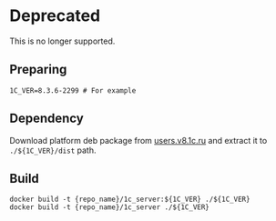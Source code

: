 # Deprecated

This is no longer supported.

## Preparing

    1C_VER=8.3.6-2299 # For example

## Dependency

Download platform deb package from [users.v8.1c.ru](https://users.v8.1c.ru/distribution/project/Platform83) and extract it to ```./${1C_VER}/dist``` path.

## Build

    docker build -t {repo_name}/1c_server:${1C_VER} ./${1C_VER}
    docker build -t {repo_name}/1c_server ./${1C_VER}

